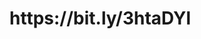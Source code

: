 <!DOCTYPE html>

<html lang="en" xmlns="http://www.w3.org/1999/xhtml">
<head>
    <meta charset="utf-8" />
    <title></title>
</head>
<body>
<h1>https://bit.ly/3htaDYl</h1>

</body>
</html>
